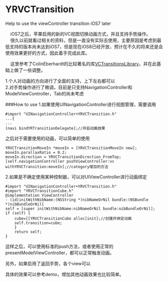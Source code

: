 YRVCTransition
==========

Help to use the viewController transition iOS7 later


&nbsp;&nbsp;&nbsp;&nbsp;iOS7之后，苹果启用的新的VC视图切换动画方式，并且支持手势操作。  
&nbsp;&nbsp;&nbsp;&nbsp;很久以前就看过相关的资料，但是一直没有实际去使用，主要原因是考虑到最低支持的版本尚未达到iOS7，但是现在iOS8已经开放，预计在不久的将来还是会使用效果更好的方式，因此着手完成此库。

&nbsp;&nbsp;&nbsp;&nbsp;这里参考了ColinEberhardt的比较著名的库[VCTransitionsLibrary](https://github.com/ColinEberhardt/VCTransitionsLibrary)，并在此基础上做了一些调整。  

1.个人对动画的方向进行了全面的支持，上下左右都可以  
2.对手势操作进行了微调，目前是只支持NavigationController和ModelViewController，Tab的尚未考虑


###How to use
1.如果使用UINavigationController进行视图管理，需要调用

	#import "UINavigationController+YRVCTransition.h"
	...{
	...
    [navi bindYRTransitionDelegate];//开启动画效果
    
之后对于需要使用的动画，可以简单的使用
	
    YRVCTransitionMoveIn *moveIn = [YRVCTransitionMoveIn new];
    moveIn.parallaxRatio = 0.2;
    moveIn.direction = YRVCTransitionDirection_FromTop;
    [self.navigationController pushViewController:vc withYRVCTransition:moveIn];//category增加的方法
   
2.如果是不确定使用某种控制器，可以对UIViewController进行动画绑定

	#import "UINavigationController+YRVCTransition.h"
	#import "YRVCTransitionCube.h"
	@implementation ViewController
	- (id)initWithNibName:(NSString *)nibNameOrNil bundle:(NSBundle *)nibBundleOrNil{
    self = [super initWithNibName:nibNameOrNil bundle:nibBundleOrNil];
    if (self) {
        cube=[[YRVCTransitionCube alloc]init];//创建并绑定动画
        self.transition=cube;
    	}
    	return self;
	}
这样之后，可以使用标准的push方法，或者使用正常的presentModelViewController，都可以正常触发动画。

另外，如果启用了返回手势，各个view可以


具体的效果可以参考demo，增加其他动画效果也比较简单。

	